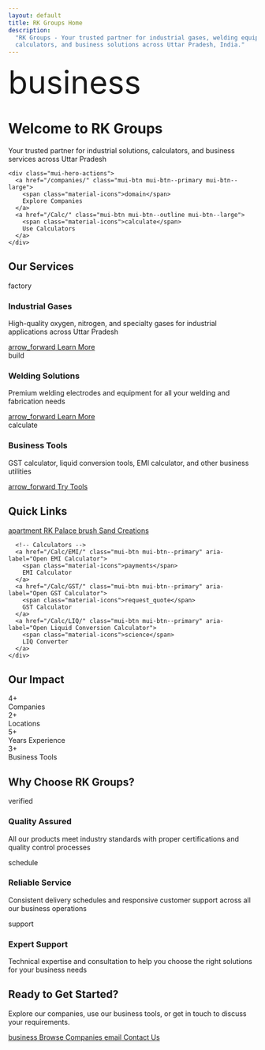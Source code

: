 ```yaml
---
layout: default
title: RK Groups Home
description:
  "RK Groups - Your trusted partner for industrial gases, welding equipment,
  calculators, and business solutions across Uttar Pradesh, India."
---
```


<div class="mui-hero mui-hero--bleed">
  <div class="mui-hero-content">
    <div class="mui-hero-icon">
      <span class="material-icons" style="font-size: 4rem;">business</span>
    </div>
    <h1 class="mui-hero-title">Welcome to RK Groups</h1>
    <p class="mui-hero-subtitle">Your trusted partner for industrial solutions, calculators, and business services across Uttar Pradesh</p>

    <div class="mui-hero-actions">
      <a href="/companies/" class="mui-btn mui-btn--primary mui-btn--large">
        <span class="material-icons">domain</span>
        Explore Companies
      </a>
      <a href="/Calc/" class="mui-btn mui-btn--outline mui-btn--large">
        <span class="material-icons">calculate</span>
        Use Calculators
      </a>
    </div>

  </div>
</div>

<!-- Services Section -->
<div class="mui-features">
  <div class="mui-container">
    <h2 class="mui-section-title">Our Services</h2>
    <div class="mui-features-grid">
      <div class="mui-feature-card">
        <span class="material-icons mui-feature-icon">factory</span>
        <h3>Industrial Gases</h3>
        <p>High-quality oxygen, nitrogen, and specialty gases for industrial applications across Uttar Pradesh</p>
        <a href="/companies/rk-oxygen/" class="mui-btn mui-btn--outline">
          <span class="material-icons">arrow_forward</span>
          Learn More
        </a>
      </div>
      <div class="mui-feature-card">
        <span class="material-icons mui-feature-icon">build</span>
        <h3>Welding Solutions</h3>
        <p>Premium welding electrodes and equipment for all your welding and fabrication needs</p>
        <a href="/companies/rk-electrodes/" class="mui-btn mui-btn--outline">
          <span class="material-icons">arrow_forward</span>
          Learn More
        </a>
      </div>
      <div class="mui-feature-card">
        <span class="material-icons mui-feature-icon">calculate</span>
        <h3>Business Tools</h3>
        <p>GST calculator, liquid conversion tools, EMI calculator, and other business utilities</p>
        <a href="/Calc/" class="mui-btn mui-btn--outline">
          <span class="material-icons">arrow_forward</span>
          Try Tools
        </a>
      </div>
    </div>
  </div>
</div>

<!-- Quick Links Section -->
<div class="mui-card mui-card--centered">
  <div class="mui-container">
    <h2 class="mui-section-title">Quick Links</h2>
    <div class="mui-btn-group" style="justify-content:center; flex-wrap:wrap; gap:12px;">
      <!-- Companies -->
      <a href="/companies/rk-palace/" class="mui-btn mui-btn--outline" aria-label="Go to RK Palace">
        <span class="material-icons">apartment</span>
        RK Palace
      </a>
      <a href="/companies/sand-creations/" class="mui-btn mui-btn--outline" aria-label="Go to Sand Creations">
        <span class="material-icons">brush</span>
        Sand Creations
      </a>

      <!-- Calculators -->
      <a href="/Calc/EMI/" class="mui-btn mui-btn--primary" aria-label="Open EMI Calculator">
        <span class="material-icons">payments</span>
        EMI Calculator
      </a>
      <a href="/Calc/GST/" class="mui-btn mui-btn--primary" aria-label="Open GST Calculator">
        <span class="material-icons">request_quote</span>
        GST Calculator
      </a>
      <a href="/Calc/LIQ/" class="mui-btn mui-btn--primary" aria-label="Open Liquid Conversion Calculator">
        <span class="material-icons">science</span>
        LIQ Converter
      </a>
    </div>

  </div>
  </div>

<!-- Stats Section -->
<div class="mui-card mui-card--centered">
  <div class="mui-container">
    <h2 class="mui-section-title">Our Impact</h2>
    <div class="mui-stats-grid">
      <div class="mui-stat-item">
        <div class="mui-stat-number">4+</div>
        <div class="mui-stat-label">Companies</div>
      </div>
      <div class="mui-stat-item">
        <div class="mui-stat-number">2+</div>
        <div class="mui-stat-label">Locations</div>
      </div>
      <div class="mui-stat-item">
        <div class="mui-stat-number">5+</div>
        <div class="mui-stat-label">Years Experience</div>
      </div>
      <div class="mui-stat-item">
        <div class="mui-stat-number">3+</div>
        <div class="mui-stat-label">Business Tools</div>
      </div>
    </div>
  </div>
</div>

<!-- Why Choose Us Section -->
<div class="mui-features">
  <div class="mui-container">
    <h2 class="mui-section-title">Why Choose RK Groups?</h2>
    <div class="mui-features-grid mui-features-grid--3">
      <div class="mui-feature-card">
        <span class="material-icons mui-feature-icon" style="color: var(--accent-success);">verified</span>
        <h3>Quality Assured</h3>
        <p>All our products meet industry standards with proper certifications and quality control processes</p>
      </div>
      <div class="mui-feature-card">
        <span class="material-icons mui-feature-icon" style="color: var(--accent-warning);">schedule</span>
        <h3>Reliable Service</h3>
        <p>Consistent delivery schedules and responsive customer support across all our business operations</p>
      </div>
      <div class="mui-feature-card">
        <span class="material-icons mui-feature-icon" style="color: var(--accent-secondary);">support</span>
        <h3>Expert Support</h3>
        <p>Technical expertise and consultation to help you choose the right solutions for your business needs</p>
      </div>
    </div>
  </div>
</div>

<!-- Call to Action Section -->
<div class="mui-cta-section">
  <div class="mui-container">
    <h2>Ready to Get Started?</h2>
    <p>Explore our companies, use our business tools, or get in touch to discuss your requirements.</p>
    <div class="mui-cta-actions">
      <a href="/companies/" class="mui-btn mui-btn--primary mui-btn--large">
        <span class="material-icons">business</span>
        Browse Companies
      </a>
      <a href="/companies/rk-oxygen/gorakhpur/contact/" class="mui-btn mui-btn--outline mui-btn--large">
        <span class="material-icons">email</span>
        Contact Us
      </a>
    </div>
  </div>
</div>
